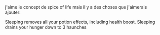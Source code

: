 j'aime le concept de spice of life mais il y a des choses que j'aimerais ajouter: 

Sleeping removes all your potion effects, including health boost.
Sleeping drains your hunger down to 3 haunches
